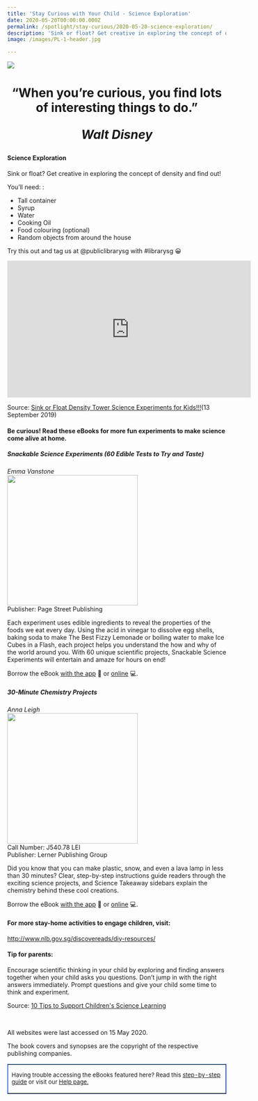 ```yaml
---
title: 'Stay Curious with Your Child - Science Exploration'
date: 2020-05-20T00:00:00.000Z
permalink: /spotlight/stay-curious/2020-05-20-science-exploration/
description: 'Sink or float? Get creative in exploring the concept of density and find out!'
image: /images/PL-1-header.jpg

---
```


<img src="/images/PL-1-header.jpg">
<h1 style="text-align:center">“When you’re curious, you find lots of interesting things to do.”<p><i>Walt Disney</i></p></h1>
<h4>Science Exploration</h4>
<p>Sink or float? Get creative in exploring the concept of density and find out!</p>
<p>You’ll need: :</p>
<ul>
<li>Tall container</li>
<li>Syrup</li>
<li>Water</li>
<li>Cooking Oil</li>
<li>Food colouring (optional)</li>
<li>Random objects from around the house</li>  
</ul>
<p>Try this out and tag us at @publiclibrarysg with #librarysg 😀</p>
<div class="bp-youtube"><iframe width="560" height="315" src="https://www.youtube.com/embed/I2bjA-3Vn6E" frameborder="0" allow="accelerometer; autoplay; encrypted-media; gyroscope; picture-in-picture" allowfullscreen></iframe></div><p>Source: <a href="https://www.youtube.com/watch?v=I2bjA-3Vn6E&list=PLasCX3wfxLR3nEKMhsCUjyi5f4W6Rg6wf&index=22&t=0s" target="_blank" rel="noopener">Sink or Float Density Tower Science Experiments for Kids!!!</a>(13 September 2019)
<h4>Be curious! Read these eBooks for more fun experiments to make science come alive at home.</h4>
<p><h5>Snackable Science Experiments (60 Edible Tests to Try and Taste)</h5></p>
<i>Emma Vanstone</i><br/>
<a href="https://eresources.nlb.gov.sg/ereads/proxy?id=1B25D757-38FD-4025-84FA-62175E399D69"><img src="/images/PL-3-science1.jpg" style="width:300px; text-align:left;"></a><br/>
Publisher: Page Street Publishing<br/>
<p>Each experiment uses edible ingredients to reveal the properties of the foods we eat every day. Using the acid in vinegar to dissolve egg shells, baking soda to make The Best Fizzy Lemonade or boiling water to make Ice Cubes in a Flash, each project helps you understand the how and why of the world around you. With 60 unique scientific projects, Snackable Science Experiments will entertain and amaze for hours on end!</p>
Borrow the eBook <a href="https://eresources.nlb.gov.sg/ereads/proxy?id=1B25D757-38FD-4025-84FA-62175E399D69">with the app</a> 📱 or <a href="https://nlb.overdrive.com/media/1B25D757-38FD-4025-84FA-62175E399D69">online</a> 💻.
<p><h5>30-Minute Chemistry Projects</h5></p>
<i>Anna Leigh</i><br/>
<a href="https://eresources.nlb.gov.sg/ereads/proxy?id=B7C501FF-B51A-41CE-A267-E161096DDD89"><img src="/images/PL-3-science2.jpg" style="width:300px; text-align:left;"></a><br/>
Call Number: J540.78 LEI <br/>
Publisher: Lerner Publishing Group<br/>
<p>Did you know that you can make plastic, snow, and even a lava lamp in less than 30 minutes? Clear, step-by-step instructions guide readers through the exciting science projects, and Science Takeaway sidebars explain the chemistry behind these cool creations.</p>
Borrow the eBook <a href="https://eresources.nlb.gov.sg/ereads/proxy?id=B7C501FF-B51A-41CE-A267-E161096DDD89">with the app</a> 📱 or <a href="https://nlb.overdrive.com/media/B7C501FF-B51A-41CE-A267-E161096DDD89">online</a> 💻.
<h4>For more stay-home activities to engage children, visit:</h4>
<p><a href="http://www.nlb.gov.sg/discovereads/diy-resources/" target="_blank">http://www.nlb.gov.sg/discovereads/diy-resources/</a></p>
<h4>Tip for parents:</h4>
<p>Encourage scientific thinking in your child by exploring and finding answers together when your child asks you questions. Don’t jump in with the right answers immediately. Prompt questions and give your child some time to think and experiment.</p>
<p>Source: <a href="https://www.naeyc.org/our-work/families/support-science-learning" target="_blank">10 Tips to Support Children's Science Learning</a></p><br/>
<p>All websites were last accessed on 15 May 2020.</p>
<p>The book covers and synopses are the copyright of the respective publishing companies.</p>
<table style="border-color: #4372d6;" border="1px" cellspacing="0" cellpadding="0">
<tbody>
<tr>
<td>
<p style="font-size: 10pt;">Having trouble accessing the eBooks featured here? Read this <a href="/images/UsingNLB'sresourcepackage_guide_20200204.pdf" target="blank">step-by-step guide</a> or visit our <a href="/get-started-with/libby/">Help page.</a></p>
</td>
</tr>
</tbody>
</table>
